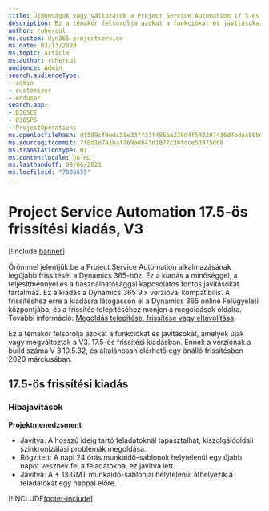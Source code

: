 ```yaml
---
title: Újdonságok vagy változások a Project Service Automation 17.5-es gyorsjavításának V3 változatában
description: Ez a témakör felsorolja azokat a funkciókat és javításokat, amelyek elérhetők a Project Service Automation V3. 17.5-os frissítési kiadásában.
author: ruhercul
ms.custom: dyn365-projectservice
ms.date: 03/13/2020
ms.topic: article
ms.author: ruhercul
audience: Admin
search.audienceType:
- admin
- customizer
- enduser
search.app:
- D365CE
- D365PS
- ProjectOperations
ms.openlocfilehash: df589cf9edc51e33ff33f486ba238d4f542297436d4bdaa80bd8af59b65e7481
ms.sourcegitcommit: 7f8d1e7a16af769adb43d1877c28fdce53975db8
ms.translationtype: HT
ms.contentlocale: hu-HU
ms.lasthandoff: 08/06/2021
ms.locfileid: "7006655"
---
```

# <a name="project-service-automation-update-release-175-v3"></a>Project Service Automation 17.5-ös frissítési kiadás, V3

[!include [banner](../includes/psa-now-project-operations.md)]

Örömmel jelentjük be a Project Service Automation alkalmazásának legújabb frissítését a Dynamics 365-höz. Ez a kiadás a minőséggel, a teljesítménnyel és a használhatósággal kapcsolatos fontos javításokat tartalmaz.  Ez a kiadás a Dynamics 365 9.x verzióval kompatibilis. A frissítéshez erre a kiadásra látogasson el a Dynamics 365 online Felügyeleti központjába, és a frissítés telepítéséhez menjen a megoldások oldalra. További információ: [Megoldás telepítése, frissítése vagy eltávolítása](/power-platform/admin/install-remove-preferred-solution).

Ez a témakör felsorolja azokat a funkciókat és javításokat, amelyek újak vagy megváltoztak a V3. 17.5-ös frissítési kiadásban. Ennek a verziónak a build száma V 3.10.5.32, és általánosan elérhető egy önálló frissítésben 2020 márciusában.


## <a name="update-release-175"></a>17.5-ös frissítési kiadás

### <a name="bug-fixes"></a>Hibajavítások


**Projektmenedzsment**

- Javítva: A hosszú ideig tartó feladatoknál tapasztalhat, kiszolgálóoldali szinkronizálási problémák megoldása.
- Rögzített: A napi 24 órás munkaidő-sablonok helytelenül egy újabb napot vesznek fel a feladatokba, ez javítva lett.
- Javítva: A + 13 GMT munkaidő-sablonjai helytelenül áthelyezik a feladatokat egy nappal előre.



[!INCLUDE[footer-include](../includes/footer-banner.md)]